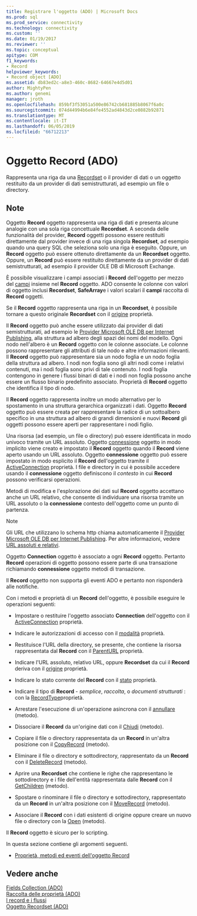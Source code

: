 ```yaml
---
title: Registrare l'oggetto (ADO) | Microsoft Docs
ms.prod: sql
ms.prod_service: connectivity
ms.technology: connectivity
ms.custom: ''
ms.date: 01/19/2017
ms.reviewer: ''
ms.topic: conceptual
apitype: COM
f1_keywords:
- Record
helpviewer_keywords:
- Record object [ADO]
ms.assetid: db83ed2c-a8e3-460c-8682-64667e4d5d01
author: MightyPen
ms.author: genemi
manager: jroth
ms.openlocfilehash: 859bf3f53051a500e86742cb681885b8067f6a0c
ms.sourcegitcommit: 074d44994b6e84fe4552ad4843d2ce0882b92871
ms.translationtype: MT
ms.contentlocale: it-IT
ms.lasthandoff: 06/05/2019
ms.locfileid: "66712213"
---
```

# <a name="record-object-ado"></a>Oggetto Record (ADO)
Rappresenta una riga da una [Recordset](../../../ado/reference/ado-api/recordset-object-ado.md) o il provider di dati o un oggetto restituito da un provider di dati semistrutturati, ad esempio un file o directory.  
  
## <a name="remarks"></a>Note  
 Oggetto **Record** oggetto rappresenta una riga di dati e presenta alcune analogie con una sola riga concettuale **Recordset**. A seconda delle funzionalità del provider, **Record** oggetti possono essere restituiti direttamente dal provider invece di una riga singola **Recordset**, ad esempio quando una query SQL che seleziona solo una riga è eseguito. Oppure, un **Record** oggetto può essere ottenuto direttamente da un **Recordset** oggetto. Oppure, un **Record** può essere restituito direttamente da un provider di dati semistrutturati, ad esempio il provider OLE DB di Microsoft Exchange.  
  
 È possibile visualizzare i campi associati i **Record** dell'oggetto per mezzo del [campi](../../../ado/reference/ado-api/fields-collection-ado.md) insieme nel **Record** oggetto. ADO consente le colonne con valori di oggetto inclusi **Recordset**, **SafeArray**e i valori scalari il **campi** raccolta di **Record** oggetti.  
  
 Se il **Record** oggetto rappresenta una riga in un **Recordset**, è possibile tornare a questo originale **Recordset** con il [origine](../../../ado/reference/ado-api/source-property-ado-record.md) proprietà.  
  
 Il **Record** oggetto può anche essere utilizzato dai provider di dati semistrutturati, ad esempio le [Provider Microsoft OLE DB per Internet Publishing](../../../ado/guide/appendixes/microsoft-ole-db-provider-for-internet-publishing.md), alla struttura ad albero degli spazi dei nomi del modello. Ogni nodo nell'albero è un **Record** oggetto con le colonne associate. Le colonne possono rappresentare gli attributi di tale nodo e altre informazioni rilevanti. Il **Record** oggetto può rappresentare sia un nodo foglia e un nodo foglia della struttura ad albero. I nodi non foglia sono gli altri nodi come i relativi contenuti, ma i nodi foglia sono privi di tale contenuto. I nodi foglia contengono in genere i flussi binari di dati e i nodi non foglia possono anche essere un flusso binario predefinito associato. Proprietà di **Record** oggetto che identifica il tipo di nodo.  
  
 Il **Record** oggetto rappresenta inoltre un modo alternativo per lo spostamento in una struttura gerarchica organizzati i dati. Oggetto **Record** oggetto può essere creata per rappresentare la radice di un sottoalbero specifico in una struttura ad albero di grandi dimensioni e nuovi **Record** gli oggetti possono essere aperti per rappresentare i nodi figlio.  
  
 Una risorsa (ad esempio, un file o directory) può essere identificata in modo univoco tramite un URL assoluto. Oggetto [connessione](../../../ado/reference/ado-api/connection-object-ado.md) oggetto in modo implicito viene creato e impostato il **Record** oggetto quando il **Record** viene aperto usando un URL assoluto. Oggetto **connessione** oggetto può essere impostato in modo esplicito il **Record** dell'oggetto tramite il [ActiveConnection](../../../ado/reference/ado-api/activeconnection-property-ado.md) proprietà. I file e directory in cui è possibile accedere usando il **connessione** oggetto definiscono il *contesto* in cui **Record** possono verificarsi operazioni.  
  
 Metodi di modifica e l'esplorazione dei dati sul **Record** oggetto accettano anche un URL relativo, che consente di individuare una risorsa tramite un URL assoluto o la **connessione** contesto dell'oggetto come un punto di partenza.  
  
> [!NOTE]
>  Gli URL che utilizzano lo schema http chiama automaticamente il [Provider Microsoft OLE DB per Internet Publishing](../../../ado/guide/appendixes/microsoft-ole-db-provider-for-internet-publishing.md). Per altre informazioni, vedere [URL assoluti e relativi](../../../ado/guide/data/absolute-and-relative-urls.md).  
  
 Oggetto **Connection** oggetto è associato a ogni **Record** oggetto. Pertanto **Record** operazioni di oggetto possono essere parte di una transazione richiamando **connessione** oggetto metodi di transazione.  
  
 Il **Record** oggetto non supporta gli eventi ADO e pertanto non risponderà alle notifiche.  
  
 Con i metodi e proprietà di un **Record** dell'oggetto, è possibile eseguire le operazioni seguenti:  
  
-   Impostare o restituire l'oggetto associato **Connection** dell'oggetto con il [ActiveConnection](../../../ado/reference/ado-api/activeconnection-property-ado.md) proprietà.  
  
-   Indicare le autorizzazioni di accesso con il [modalità](../../../ado/reference/ado-api/mode-property-ado.md) proprietà.  
  
-   Restituisce l'URL della directory, se presente, che contiene la risorsa rappresentata dal **Record** con il [ParentURL](../../../ado/reference/ado-api/parenturl-property-ado.md) proprietà.  
  
-   Indicare l'URL assoluto, relativo URL, oppure **Recordset** da cui il **Record** deriva con il [origine](../../../ado/reference/ado-api/source-property-ado-record.md) proprietà.  
  
-   Indicare lo stato corrente del **Record** con il [stato](../../../ado/reference/ado-api/state-property-ado.md) proprietà.  
  
-   Indicare il tipo di **Record** - *semplice*, *raccolta*, o *documenti strutturati* : con la [ RecordType](../../../ado/reference/ado-api/recordtype-property-ado.md)proprietà.  
  
-   Arrestare l'esecuzione di un'operazione asincrona con il [annullare](../../../ado/reference/ado-api/cancel-method-ado.md) (metodo).  
  
-   Dissociare il **Record** da un'origine dati con il [Chiudi](../../../ado/reference/ado-api/close-method-ado.md) (metodo).  
  
-   Copiare il file o directory rappresentata da un **Record** in un'altra posizione con il [CopyRecord](../../../ado/reference/ado-api/copyrecord-method-ado.md) (metodo).  
  
-   Eliminare il file o directory e sottodirectory, rappresentato da un **Record** con il [DeleteRecord](../../../ado/reference/ado-api/deleterecord-method-ado.md) (metodo).  
  
-   Aprire una **Recordset** che contiene le righe che rappresentano le sottodirectory e i file dell'entità rappresentata dalle **Record** con il [GetChildren](../../../ado/reference/ado-api/getchildren-method-ado.md) (metodo).  
  
-   Spostare o rinominare il file o directory e sottodirectory, rappresentato da un **Record** in un'altra posizione con il [MoveRecord](../../../ado/reference/ado-api/moverecord-method-ado.md) (metodo).  
  
-   Associare il **Record** con i dati esistenti di origine oppure creare un nuovo file o directory con la [Open](../../../ado/reference/ado-api/open-method-ado-record.md) (metodo).  
  
 Il **Record** oggetto è sicuro per lo scripting.  
  
 In questa sezione contiene gli argomenti seguenti.  
  
-   [Proprietà, metodi ed eventi dell'oggetto Record](../../../ado/reference/ado-api/record-object-properties-methods-and-events.md)  
  
## <a name="see-also"></a>Vedere anche  
 [Fields Collection (ADO)](../../../ado/reference/ado-api/fields-collection-ado.md)   
 [Raccolta delle proprietà (ADO)](../../../ado/reference/ado-api/properties-collection-ado.md)   
 [I record e i flussi](../../../ado/guide/data/records-and-streams.md)   
 [Oggetto Recordset (ADO)](../../../ado/reference/ado-api/recordset-object-ado.md)
